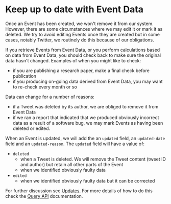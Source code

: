 # Keep up to date with Event Data

Once an Event has been created, we won't remove it from our system. However, there are some circumstances where we may edit it or mark it as deleted. We try to avoid editing Events once they are created but in some cases, notably Twitter, we routinely do this because of our obligations.

If you retrieve Events from Event Data, or you perform calculations based on data from Event Data, you should check back to make sure the original data hasn't changed. Examples of when you might like to check:

 - if you are publishing a research paper, make a final check before publication
 - if you producing on-going data derived from Event Data, you may want to re-check every month or so

Data can change for a number of reasons:

 - if a Tweet was deleted by its author, we are obliged to remove it from Event Data
 - if we ran a report that indicated that we produced obviously incorrect data as a result of a software bug, we may mark Events as having been deleted or edited.

When an Event is updated, we will add the an `updated` field, an `updated-date` field and an `updated-reason`. The `updated` field will have a value of:

 - `deleted`
   - when a Tweet is deleted. We will remove the Tweet content (tweet ID and author) but retain all other parts of the Event
   - when we identified obviously faulty data
 - `edited`
   - when we identified obviously faulty data but it can be corrected

For further discussion see [Updates](/data/updates). For more details of how to do this check the [Query API](/service/query-api/) documentation.